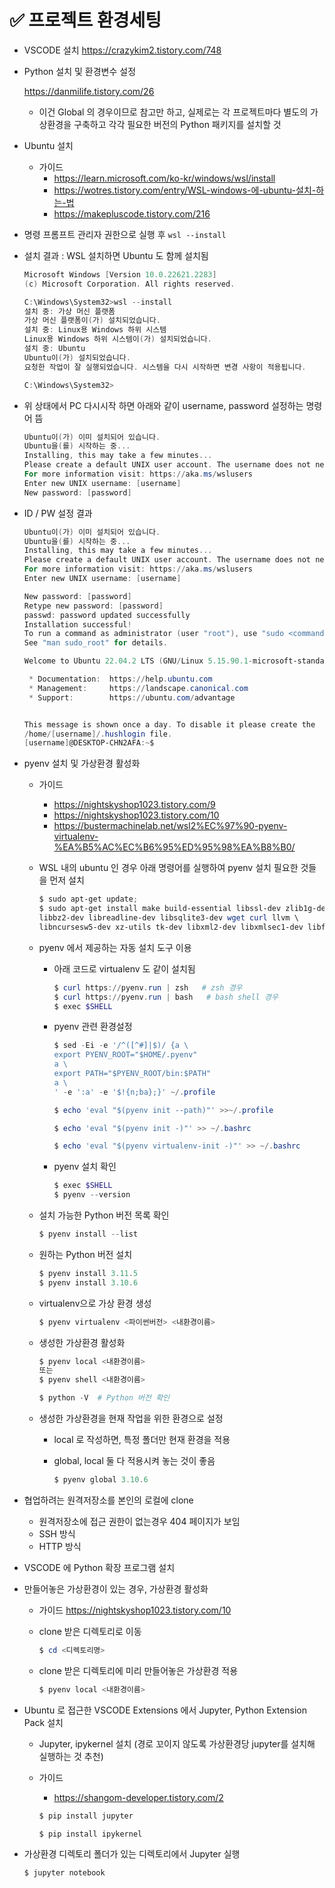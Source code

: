 # ✅ 프로젝트 환경세팅



- VSCODE 설치 https://crazykim2.tistory.com/748

- Python 설치 및 환경변수 설정 

  https://danmilife.tistory.com/26

  - 이건 Global 의 경우이므로 참고만 하고, 실제로는 각 프로젝트마다 별도의 가상환경을 구축하고 각각 필요한 버전의 Python 패키지를 설치할 것

- Ubuntu 설치

  - 가이드
    - https://learn.microsoft.com/ko-kr/windows/wsl/install
    - https://wotres.tistory.com/entry/WSL-windows-에-ubuntu-설치-하는-법
    - https://makepluscode.tistory.com/216

- 명령 프롬프트 관리자 권한으로 실행 후 `wsl --install`

- 설치 결과 : WSL 설치하면 Ubuntu 도 함께 설치됨

  ```powershell
  Microsoft Windows [Version 10.0.22621.2283]
  (c) Microsoft Corporation. All rights reserved.
  
  C:\Windows\System32>wsl --install
  설치 중: 가상 머신 플랫폼
  가상 머신 플랫폼이(가) 설치되었습니다.
  설치 중: Linux용 Windows 하위 시스템
  Linux용 Windows 하위 시스템이(가) 설치되었습니다.
  설치 중: Ubuntu
  Ubuntu이(가) 설치되었습니다.
  요청한 작업이 잘 실행되었습니다. 시스템을 다시 시작하면 변경 사항이 적용됩니다.
  
  C:\Windows\System32>
  ```

- 위 상태에서 PC 다시시작 하면 아래와 같이 username, password 설정하는 명령어 뜸

  ```powershell
  Ubuntu이(가) 이미 설치되어 있습니다.
  Ubuntu을(를) 시작하는 중...
  Installing, this may take a few minutes...
  Please create a default UNIX user account. The username does not need to match your Windows username.
  For more information visit: https://aka.ms/wslusers
  Enter new UNIX username: [username]
  New password: [password]
  ```

- ID / PW 설정 결과

  ```powershell
  Ubuntu이(가) 이미 설치되어 있습니다.
  Ubuntu을(를) 시작하는 중...
  Installing, this may take a few minutes...
  Please create a default UNIX user account. The username does not need to match your Windows username.
  For more information visit: https://aka.ms/wslusers
  Enter new UNIX username: [username]
  
  New password: [password]
  Retype new password: [password]
  passwd: password updated successfully
  Installation successful!
  To run a command as administrator (user "root"), use "sudo <command>".
  See "man sudo_root" for details.
  
  Welcome to Ubuntu 22.04.2 LTS (GNU/Linux 5.15.90.1-microsoft-standard-WSL2 x86_64)
  
   * Documentation:  https://help.ubuntu.com
   * Management:     https://landscape.canonical.com
   * Support:        https://ubuntu.com/advantage
  
  
  This message is shown once a day. To disable it please create the
  /home/[username]/.hushlogin file.
  [username]@DESKTOP-CHN2AFA:~$
  ```

- pyenv 설치 및 가상환경 활성화

  - 가이드

    - https://nightskyshop1023.tistory.com/9
    - https://nightskyshop1023.tistory.com/10
    - https://bustermachinelab.net/wsl2%EC%97%90-pyenv-virtualenv-%EA%B5%AC%EC%B6%95%ED%95%98%EA%B8%B0/

  - WSL 내의 ubuntu 인 경우 아래 명령어를 실행하여 pyenv 설치 필요한 것들을 먼저 설치

    ```powershell
    $ sudo apt-get update;
    $ sudo apt-get install make build-essential libssl-dev zlib1g-dev \
    libbz2-dev libreadline-dev libsqlite3-dev wget curl llvm \
    libncursesw5-dev xz-utils tk-dev libxml2-dev libxmlsec1-dev libffi-dev liblzma-dev
    ```

  - pyenv 에서 제공하는 자동 설치 도구 이용

    - 아래 코드로 virtualenv 도 같이 설치됨

      ```powershell
      $ curl https://pyenv.run | zsh   # zsh 경우
      $ curl https://pyenv.run | bash   # bash shell 경우
      $ exec $SHELL
      ```

    - pyenv 관련 환경설정

      ```powershell
      $ sed -Ei -e '/^([^#]|$)/ {a \
      export PYENV_ROOT="$HOME/.pyenv"
      a \
      export PATH="$PYENV_ROOT/bin:$PATH"
      a \
      ' -e ':a' -e '$!{n;ba};}' ~/.profile
      ```

      ```powershell
      $ echo 'eval "$(pyenv init --path)"' >>~/.profile
      ```

      ```powershell
      $ echo 'eval "$(pyenv init -)"' >> ~/.bashrc
      ```

      ```powershell
      $ echo 'eval "$(pyenv virtualenv-init -)"' >> ~/.bashrc
      ```

    - pyenv 설치 확인

      ```powershell
      $ exec $SHELL
      $ pyenv --version
      ```

  - 설치 가능한 Python 버전 목록 확인

    ```powershell
    $ pyenv install --list
    ```

  - 원하는 Python 버전 설치

    ```powershell
    $ pyenv install 3.11.5
    $ pyenv install 3.10.6
    ```

  - virtualenv으로 가상 환경 생성

    ```powershell
    $ pyenv virtualenv <파이썬버전> <내환경이름>
    ```

  - 생성한 가상환경 활성화

    ```powershell
    $ pyenv local <내환경이름>
    또는 
    $ pyenv shell <내환경이름>
    
    $ python -V  # Python 버전 확인
    ```

  - 생성한 가상환경을 현재 작업을 위한 환경으로 설정

    - local 로 작성하면, 특정 폴더만 현재 환경을 적용

    - global, local 둘 다 적용시켜 놓는 것이 좋음

      ```powershell
      $ pyenv global 3.10.6
      ```

- 협업하려는 원격저장소를 본인의 로컬에 clone

  - 원격저장소에 접근 권한이 없는경우 404 페이지가 보임
  - SSH 방식
  - HTTP 방식

- VSCODE 에 Python 확장 프로그램 설치

- 만들어놓은 가상환경이 있는 경우, 가상환경 활성화

  - 가이드 https://nightskyshop1023.tistory.com/10

  - clone 받은 디렉토리로 이동

    ```powershell
    $ cd <디렉토리명>
    ```

  - clone 받은 디렉토리에 미리 만들어놓은 가상환경 적용

    ```powershell
    $ pyenv local <내환경이름>
    ```

- Ubuntu 로 접근한 VSCODE Extensions 에서 Jupyter, Python Extension Pack 설치

  - Jupyter, ipykernel 설치 (경로 꼬이지 않도록 가상환경당 jupyter를 설치해 실행하는 것 추천)

  - 가이드 

    - https://shangom-developer.tistory.com/2

    ```bash
    $ pip install jupyter
    ```

    ```bash
    $ pip install ipykernel
    ```

- 가상환경 디렉토리 폴더가 있는 디렉토리에서 Jupyter 실행

  ```bash
  $ jupyter notebook
  ```

  

